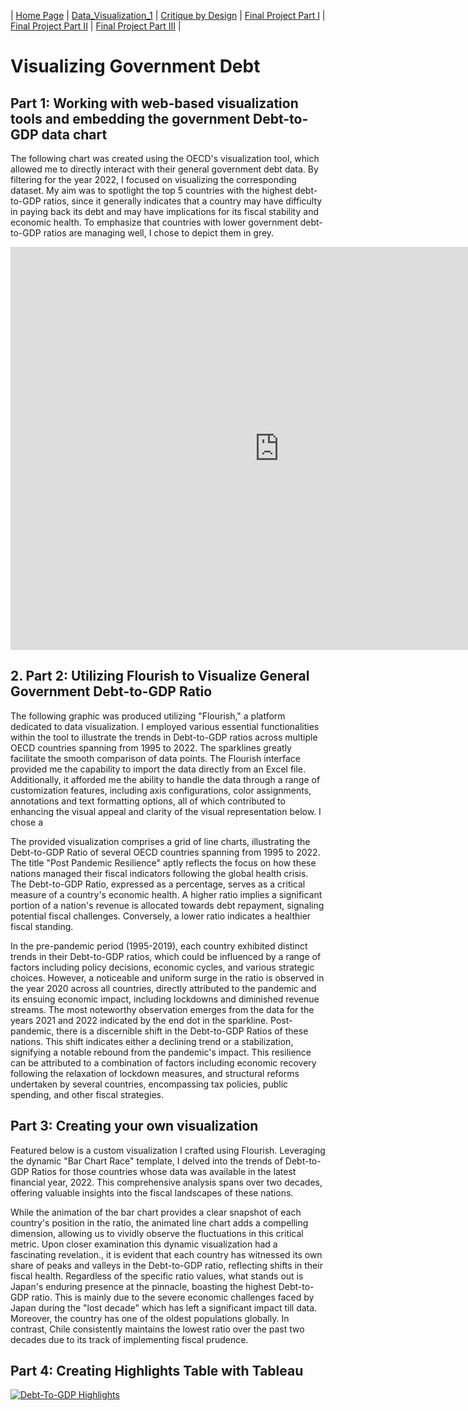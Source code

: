 | [Home Page](https://radhikag1604.github.io/Telling_Stories_With_Data/) | [Data_Visualization_1](https://radhikag1604.github.io/Telling_Stories_With_Data/Data_Visualization_1.html) | [Critique by Design](https://radhikag1604.github.io/Telling_Stories_With_Data/critique-by-design.html) | [Final Project Part I](https://radhikag1604.github.io/Telling_Stories_With_Data/final-project-part-one.html) | [Final Project Part II](https://radhikag1604.github.io/Telling_Stories_With_Data/final-project-part-two.html) | [Final Project Part III](https://radhikag1604.github.io/Telling_Stories_With_Data/final-project-part-three.html) |

# Visualizing Government Debt

## Part 1: Working with web-based visualization tools and embedding the government Debt-to-GDP data chart

The following chart was created using the OECD's visualization tool, which allowed me to directly interact with their general government debt data. By filtering for the year 2022, I focused on visualizing the corresponding dataset. My aim was to spotlight the top 5 countries with the highest debt-to-GDP ratios, since it generally indicates that a country may have difficulty in paying back its debt and may have implications for its fiscal stability and economic health. To emphasize that countries with lower government debt-to-GDP ratios are managing well, I chose to depict them in grey.



<iframe src="https://data.oecd.org/chart/7bdq" width="860" height="645" style="border: 0" mozallowfullscreen="true" webkitallowfullscreen="true" allowfullscreen="true"><a href="https://data.oecd.org/chart/7bdq" target="_blank">OECD Chart: General government debt, Total, % of GDP, Annual, 2022</a></iframe>

## 2. Part 2: Utilizing Flourish to Visualize General Government Debt-to-GDP Ratio

The following graphic was produced utilizing "Flourish," a platform dedicated to data visualization. I employed various essential functionalities within the tool to illustrate the trends in Debt-to-GDP ratios across multiple OECD countries spanning from 1995 to 2022. The sparklines greatly facilitate the smooth comparison of data points. The Flourish interface provided me the capability to import the data directly from an Excel file. Additionally, it afforded me the ability to handle the data through a range of customization features, including axis configurations, color assignments, annotations and text formatting options, all of which contributed to enhancing the visual appeal and clarity of the visual representation below. I chose a 

The provided visualization comprises a grid of line charts, illustrating the Debt-to-GDP Ratio of several OECD countries spanning from 1995 to 2022. The title "Post Pandemic Resilience" aptly reflects the focus on how these nations managed their fiscal indicators following the global health crisis. The Debt-to-GDP Ratio, expressed as a percentage, serves as a critical measure of a country's economic health. A higher ratio implies a significant portion of a nation's revenue is allocated towards debt repayment, signaling potential fiscal challenges. Conversely, a lower ratio indicates a healthier fiscal standing.

In the pre-pandemic period (1995-2019), each country exhibited distinct trends in their Debt-to-GDP ratios, which could be influenced by a range of factors including policy decisions, economic cycles, and various strategic choices. However, a noticeable and uniform surge in the ratio is observed in the year 2020 across all countries, directly attributed to the pandemic and its ensuing economic impact, including lockdowns and diminished revenue streams. The most noteworthy observation emerges from the data for the years 2021 and 2022 indicated by the end dot in the sparkline. Post-pandemic, there is a discernible shift in the Debt-to-GDP Ratios of these nations. This shift indicates either a declining trend or a stabilization, signifying a notable rebound from the pandemic's impact. This resilience can be attributed to a combination of factors including economic recovery following the relaxation of lockdown measures, and structural reforms undertaken by several countries, encompassing tax policies, public spending, and other fiscal strategies.



<div class="flourish-embed flourish-chart" data-src="visualisation/14974849"><script src="https://public.flourish.studio/resources/embed.js"></script></div>

## Part 3: Creating your own visualization

Featured below is a custom visualization I crafted using Flourish. Leveraging the dynamic "Bar Chart Race" template, I delved into the trends of Debt-to-GDP Ratios for those countries whose data was available in the latest financial year, 2022. This comprehensive analysis spans over two decades, offering valuable insights into the fiscal landscapes of these nations.

While the animation of the bar chart provides a clear snapshot of each country's position in the ratio, the animated line chart adds a compelling dimension, allowing us to vividly observe the fluctuations in this critical metric. Upon closer examination this dynamic visualization had a fascinating revelation., it is evident that each country has witnessed its own share of peaks and valleys in the Debt-to-GDP ratio, reflecting shifts in their fiscal health. Regardless of the specific ratio values, what stands out is Japan's enduring presence at the pinnacle, boasting the highest Debt-to-GDP ratio. This is mainly due to the severe economic challenges faced by Japan during the "lost decade" which has left a significant impact till data. Moreover, the country has one of the oldest populations globally. In contrast, Chile consistently maintains the lowest ratio over the past two decades due to its track of implementing fiscal prudence.



<div class="flourish-embed flourish-bar-chart-race" data-src="visualisation/14976319"><script src="https://public.flourish.studio/resources/embed.js"></script></div>


## Part 4: Creating Highlights Table with Tableau



<div class='tableauPlaceholder' id='viz1694489510673' style='position: relative'><noscript><a href='#'><img alt='Debt-To-GDP Highlights ' src='https:&#47;&#47;public.tableau.com&#47;static&#47;images&#47;OE&#47;OECDGovernmentDebtData&#47;Debt-To-GDPHighlights&#47;1_rss.png' style='border: none' /></a></noscript><object class='tableauViz'  style='display:none;'><param name='host_url' value='https%3A%2F%2Fpublic.tableau.com%2F' /> <param name='embed_code_version' value='3' /> <param name='site_root' value='' /><param name='name' value='OECDGovernmentDebtData&#47;Debt-To-GDPHighlights' /><param name='tabs' value='no' /><param name='toolbar' value='yes' /><param name='static_image' value='https:&#47;&#47;public.tableau.com&#47;static&#47;images&#47;OE&#47;OECDGovernmentDebtData&#47;Debt-To-GDPHighlights&#47;1.png' /> <param name='animate_transition' value='yes' /><param name='display_static_image' value='yes' /><param name='display_spinner' value='yes' /><param name='display_overlay' value='yes' /><param name='display_count' value='yes' /><param name='language' value='en-US' /></object></div>                <script type='text/javascript'> var divElement = document.getElementById('viz1694489510673'); var vizElement = divElement.getElementsByTagName('object')[0]; vizElement.style.width='100%';vizElement.style.height=(divElement.offsetWidth*0.75)+'px'; var scriptElement = document.createElement('script');       scriptElement.src = 'https://public.tableau.com/javascripts/api/viz_v1.js'; vizElement.parentNode.insertBefore(scriptElement, vizElement);                </script>





